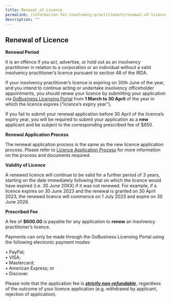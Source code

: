 ```yaml
---
title: Renewal of Licence
permalink: /information-for-insolvency-practitioners/renewal-of-licence/
description: ""
---
```

**Renewal of Licence**
---


**Renewal Period**   

It is an offence if you act, advertise, or hold out as an insolvency practitioner in relation to a corporation or an individual without a valid insolvency practitioner’s licence pursuant to section 48 of the IRDA.

If your insolvency practitioner’s licence is expiring on 30th June of the year, and you intend to continue acting or undertake insolvency officeholder appointments, you should renew your licence by submitting your application via [GoBusiness Licensing Portal](https://licence1.business.gov.sg/feportal/web/frontier/home?p_p_id=58&p_p_lifecycle=0&p_p_state=maximized&saveLastPath=false) from **1 March to 30 April** of the year in which the licence expires (“licence’s expiry year”).

If you fail to submit your renewal application before 30 April of the licence’s expiry year, you will be required to submit your application as a **new** applicant and be subject to the corresponding prescribed fee of $650.

**Renewal Application Process**

The renewal application process is the same as the new licence application process. Please refer to [Licence Application Process](https://www.lripd.mlaw.gov.sg/information-for-insolvency-practitioners/licence-application-process/) for more information on the process and documents required.

**Validity of Licence**

A renewed licence will continue to be valid for a further period of 3 years, starting on the date immediately following that on which the licence would have expired (i.e. 30 June 20XX) if it was not renewed. For example, if a licence expires on 30 June 2023 and the renewal is granted on 30 April 2023, the renewed licence will commence on 1 July 2023 and expire on 30 June 2026.

**Prescribed Fee**

A fee of **$600.00** is payable for any application to **renew** an insolvency practitioner’s licence.

Payments can only be made through the GoBusiness Licensing Portal using the following electronic payment modes:

• PayPal;<br>
• VISA;<br>
• Mastercard;<br>
• American Express; or<br>
• Discover.

Please note that the application fee is <ins>***strictly non-refundable***</ins>, regardless of the outcome of your licence application (e.g. withdrawal by applicant, rejection of application).